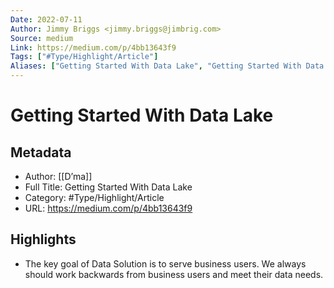 ```yaml
---
Date: 2022-07-11
Author: Jimmy Briggs <jimmy.briggs@jimbrig.com>
Source: medium
Link: https://medium.com/p/4bb13643f9
Tags: ["#Type/Highlight/Article"]
Aliases: ["Getting Started With Data Lake", "Getting Started With Data Lake"]
---
```

# Getting Started With Data Lake

## Metadata
- Author: [[D’ma]]
- Full Title: Getting Started With Data Lake
- Category: #Type/Highlight/Article
- URL: https://medium.com/p/4bb13643f9

## Highlights
- The key goal of Data Solution is to serve business users. We always should work backwards from business users and meet their data needs.
